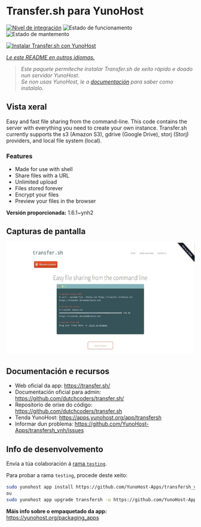 <!--
NOTA: Este README foi creado automáticamente por <https://github.com/YunoHost/apps/tree/master/tools/readme_generator>
NON debe editarse manualmente.
-->

# Transfer.sh para YunoHost

[![Nivel de integración](https://dash.yunohost.org/integration/transfersh.svg)](https://ci-apps.yunohost.org/ci/apps/transfersh/) ![Estado de funcionamento](https://ci-apps.yunohost.org/ci/badges/transfersh.status.svg) ![Estado de mantemento](https://ci-apps.yunohost.org/ci/badges/transfersh.maintain.svg)

[![Instalar Transfer.sh con YunoHost](https://install-app.yunohost.org/install-with-yunohost.svg)](https://install-app.yunohost.org/?app=transfersh)

*[Le este README en outros idiomas.](./ALL_README.md)*

> *Este paquete permíteche instalar Transfer.sh de xeito rápido e doado nun servidor YunoHost.*  
> *Se non usas YunoHost, le a [documentación](https://yunohost.org/install) para saber como instalalo.*

## Vista xeral

Easy and fast file sharing from the command-line. This code contains the server with everything you need to create your own instance.
Transfer.sh currently supports the s3 (Amazon S3), gdrive (Google Drive), storj (Storj) providers, and local file system (local).

### Features

- Made for use with shell
- Share files with a URL
- Unlimited upload
- Files stored forever
- Encrypt your files
- Preview your files in the browser


**Versión proporcionada:** 1.6.1~ynh2

## Capturas de pantalla

![Captura de pantalla de Transfer.sh](./doc/screenshots/transfer.sh-about.jpg)

## Documentación e recursos

- Web oficial da app: <https://transfer.sh/>
- Documentación oficial para admin: <https://github.com/dutchcoders/transfer.sh/>
- Repositorio de orixe do código: <https://github.com/dutchcoders/transfer.sh>
- Tenda YunoHost: <https://apps.yunohost.org/app/transfersh>
- Informar dun problema: <https://github.com/YunoHost-Apps/transfersh_ynh/issues>

## Info de desenvolvemento

Envía a túa colaboración á [rama `testing`](https://github.com/YunoHost-Apps/transfersh_ynh/tree/testing).

Para probar a rama `testing`, procede deste xeito:

```bash
sudo yunohost app install https://github.com/YunoHost-Apps/transfersh_ynh/tree/testing --debug
ou
sudo yunohost app upgrade transfersh -u https://github.com/YunoHost-Apps/transfersh_ynh/tree/testing --debug
```

**Máis info sobre o empaquetado da app:** <https://yunohost.org/packaging_apps>

